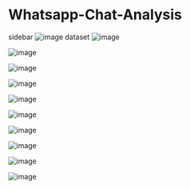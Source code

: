 # Whatsapp-Chat-Analysis

sidebar
![image](https://github.com/Faiqua-github/Whatsapp-Chat-Analysis/assets/142328196/9405d2b0-0139-460c-9267-6967019f0ffb)
 dataset
![image](https://github.com/Faiqua-github/Whatsapp-Chat-Analysis/assets/142328196/9368d1e1-efa3-48f7-9e9c-d9a9f6290759)


![image](https://github.com/Faiqua-github/Whatsapp-Chat-Analysis/assets/142328196/a5622b3c-7bd5-4927-aaf3-eeb575f29c8e)


![image](https://github.com/Faiqua-github/Whatsapp-Chat-Analysis/assets/142328196/f7ed7d61-3b45-4de1-960c-76b954679d96)

![image](https://github.com/Faiqua-github/Whatsapp-Chat-Analysis/assets/142328196/bd03ad5e-53bc-4539-aa53-a4d01939a450)

![image](https://github.com/Faiqua-github/Whatsapp-Chat-Analysis/assets/142328196/9819086f-41ca-493d-a65a-5f717b6d7c59)

![image](https://github.com/Faiqua-github/Whatsapp-Chat-Analysis/assets/142328196/da92ae7f-7af2-40e2-a0fa-8718bd7f14ab)

![image](https://github.com/Faiqua-github/Whatsapp-Chat-Analysis/assets/142328196/30d01b0e-0f1c-4ac3-bba7-9def66eb8e0d)

![image](https://github.com/Faiqua-github/Whatsapp-Chat-Analysis/assets/142328196/3b0445e4-45a4-4ad1-9663-345950bf29da)

![image](https://github.com/Faiqua-github/Whatsapp-Chat-Analysis/assets/142328196/c360900b-2498-458b-aa1a-73d7c0b68b48)

![image](https://github.com/Faiqua-github/Whatsapp-Chat-Analysis/assets/142328196/18591a1c-b8d2-407f-9c46-360089e846c7)

